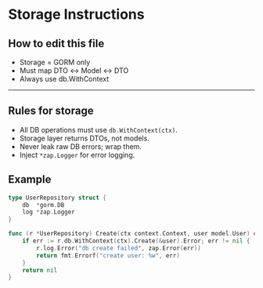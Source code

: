 # Storage Instructions

## How to edit this file
- Storage = GORM only
- Must map DTO ↔ Model ↔ DTO
- Always use db.WithContext

---

## Rules for storage
- All DB operations must use `db.WithContext(ctx)`.
- Storage layer returns DTOs, not models.
- Never leak raw DB errors; wrap them.
- Inject `*zap.Logger` for error logging.

## Example
```go
type UserRepository struct {
    db  *gorm.DB
    log *zap.Logger
}

func (r *UserRepository) Create(ctx context.Context, user model.User) error {
    if err := r.db.WithContext(ctx).Create(&user).Error; err != nil {
        r.log.Error("db create failed", zap.Error(err))
        return fmt.Errorf("create user: %w", err)
    }
    return nil
}
